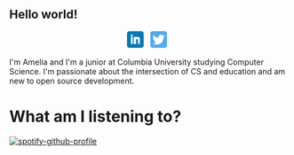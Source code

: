 ## Hello world!

<p align='center'>
<a href="https://www.linkedin.com/in/amelia-wissink/"><img height="30" src="https://raw.githubusercontent.com/awissink/awissink/main/assets/linkedin.png"></a>&nbsp;&nbsp;
<a href="https://www.twitter.com/ameliawissink"><img height="30" src="https://raw.githubusercontent.com/awissink/awissink/main/assets/twitter.png"></a>&nbsp;&nbsp;
</p>

I'm Amelia and I'm a junior at Columbia University studying Computer Science. I'm passionate about the intersection of CS and education and am new to open source development. 

# What am I listening to?

[![spotify-github-profile](https://spotify-github-profile.vercel.app/api/view?uid=ameliafelice&cover_image=true&theme=natemoo-re&show_offline=false&background_color=121212&bar_color=53b14f&bar_color_cover=false)](https://github.com/kittinan/spotify-github-profile)
